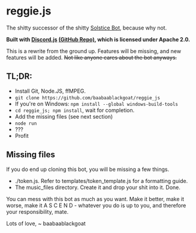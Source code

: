 # reggie.js
The shitty successor of the shitty [Solstice Bot](https://github.com/baabaablackgoat/SolsticeBot), because why not.

**Built with [Discord.js](https://discord.js.org/) [(GitHub Repo)](https://github.com/discordjs/discord.js), which is licensed under Apache 2.0.**

This is a rewrite from the ground up. Features will be missing, and new features will be added. ~~Not like anyone cares about the bot anyways.~~

## TL;DR:
- Install Git, Node.JS, ffMPEG.
- `git clone https://github.com/baabaablackgoat/reggie_js`
- If you're on Windows: `npm install --global windows-build-tools`
- `cd reggie_js; npm install`, wait for completion. 
- Add the missing files (see next section)
- `node run`
- ???
- Profit 

## Missing files
If you do end up cloning this bot, you will be missing a few things.
- ./token.js. Refer to templates/token_template.js for a formatting guide.
- The music_files directory. Create it and drop your shit into it. Done.

You can mess with this bot as much as you want. Make it better, make it worse, make it A S C E N D - whatever you do is up to you, and therefore your responsibility, mate.

Lots of love, ~ baabaablackgoat